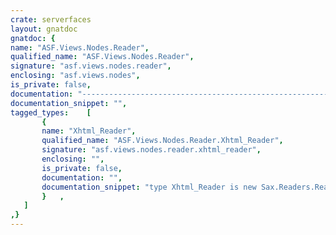 ```yaml
---
crate: serverfaces
layout: gnatdoc
gnatdoc: {
name: "ASF.Views.Nodes.Reader",
qualified_name: "ASF.Views.Nodes.Reader",
signature: "asf.views.nodes.reader",
enclosing: "asf.views.nodes",
is_private: false,
documentation: "---------------------------------------------------------------------\n  asf -- XHTML Reader\n  Copyright (C) 2009, 2010, 2011, 2012, 2013, 2015, 2017, 2018, 2022 Stephane Carrez\n  Written by Stephane Carrez (Stephane.Carrez@gmail.com)\n\n  Licensed under the Apache License, Version 2.0 (the \"License\");\n  you may not use this file except in compliance with the License.\n  You may obtain a copy of the License at\n\n      http://www.apache.org/licenses/LICENSE-2.0\n\n  Unless required by applicable law or agreed to in writing, software\n  distributed under the License is distributed on an \"AS IS\" BASIS,\n  WITHOUT WARRANTIES OR CONDITIONS OF ANY KIND, either express or implied.\n  See the License for the specific language governing permissions and\n  limitations under the License.\n---------------------------------------------------------------------",
documentation_snippet: "",
tagged_types:    [
       {
       name: "Xhtml_Reader",
       qualified_name: "ASF.Views.Nodes.Reader.Xhtml_Reader",
       signature: "asf.views.nodes.reader.xhtml_reader",
       enclosing: "",
       is_private: false,
       documentation: "",
       documentation_snippet: "type Xhtml_Reader is new Sax.Readers.Reader with private;",
       }   ,
   ]
,}
---
```

